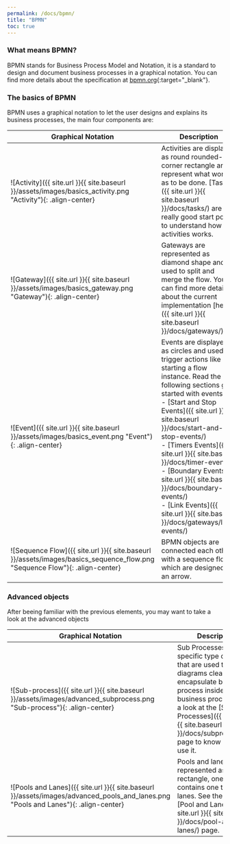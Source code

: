```yaml
---
permalink: /docs/bpmn/
title: "BPMN"
toc: true
---
```

### What means BPMN?
BPMN stands for Business Process Model and Notation, it is a standard to design and document business processes in a graphical notation. You can find more details about the specification at [bpmn.org](https://www.bpmn.org/){:target="_blank"}.

### The basics of BPMN
BPMN uses a graphical notation to let the user designs and explains its business processes, the main four components are:

| Graphical Notation | Description |
| --- | --- |
| ![Activity]({{ site.url }}{{ site.baseurl }}/assets/images/basics_activity.png "Activity"){: .align-center} | Activities are displayed as round rounded-corner rectangle and represent what work as to be done. [Tasks]({{ site.url }}{{ site.baseurl }}/docs/tasks/) are a really good start point to understand how activities works. |
| ![Gateway]({{ site.url }}{{ site.baseurl }}/assets/images/basics_gateway.png "Gateway"){: .align-center} | Gateways are represented as diamond shape and used to split and merge the flow. You can find more details about the current implementation [here]({{ site.url }}{{ site.baseurl }}/docs/gateways/). |
| ![Event]({{ site.url }}{{ site.baseurl }}/assets/images/basics_event.png "Event"){: .align-center} | Events are displayed as circles and used to trigger actions like starting a flow instance. Read the following sections get started with events:<br /> - [Start and Stop Events]({{ site.url }}{{ site.baseurl }}/docs/start-and-stop-events/)<br /> - [Timers Events]({{ site.url }}{{ site.baseurl }}/docs/timer-events/)<br /> - [Boundary Events]({{ site.url }}{{ site.baseurl }}/docs/boundary-events/)<br /> - [Link Events]({{ site.url }}{{ site.baseurl }}/docs/gateways/link-events/) |
| ![Sequence Flow]({{ site.url }}{{ site.baseurl }}/assets/images/basics_sequence_flow.png "Sequence Flow"){: .align-center} | BPMN objects are connected each others with a sequence flow which are designed by an arrow. |

### Advanced objects
After beeing familiar with the previous elements, you may want to take a look at the advanced objects

| Graphical Notation | Description |
| --- | --- |
| ![Sub-process]({{ site.url }}{{ site.baseurl }}/assets/images/advanced_subprocess.png "Sub-process"){: .align-center} | Sub Processes are a specific type of activity that are used to make diagrams cleaner by encapsulate business process inside a business process. Take a look at the [Sub Processes]({{ site.url }}{{ site.baseurl }}/docs/subprocesses/). page to know how to use it. |
| ![Pools and Lanes]({{ site.url }}{{ site.baseurl }}/assets/images/advanced_pools_and_lanes.png "Pools and Lanes"){: .align-center} | Pools and lanes are represented as a rectangle, one pool can contains one to many lanes. See the sepcific [Pool and Lanes]({{ site.url }}{{ site.baseurl }}/docs/pool-and-lanes/) page. |